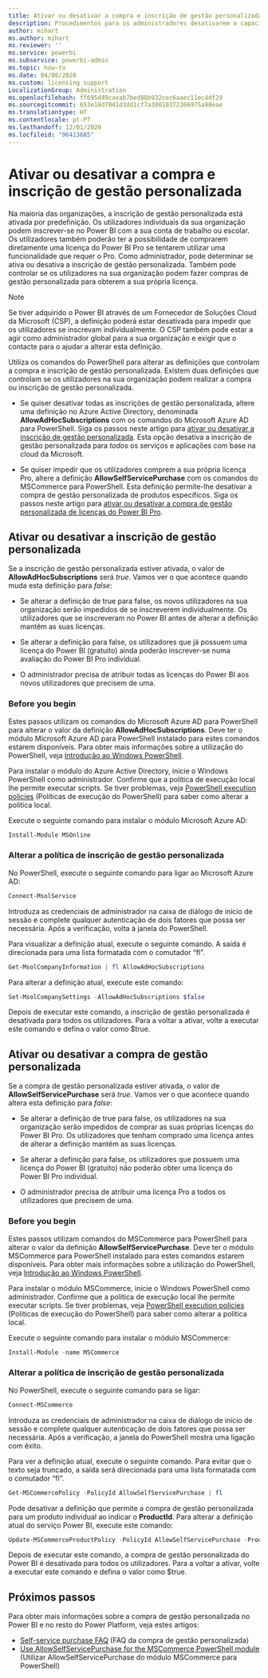 ```yaml
---
title: Ativar ou desativar a compra e inscrição de gestão personalizada
description: Procedimentos para os administradores desativarem a capacidade dos utilizadores de se inscreverem no serviço Power BI e comprarem ou atualizarem licenças.
author: mihart
ms.author: mihart
ms.reviewer: ''
ms.service: powerbi
ms.subservice: powerbi-admin
ms.topic: how-to
ms.date: 04/08/2020
ms.custom: licensing support
LocalizationGroup: Administration
ms.openlocfilehash: ff695d49caeab7bed88b932cec6aaec11ec4df29
ms.sourcegitcommit: 653e18d7041d3dd1cf7a38010372366975a98eae
ms.translationtype: HT
ms.contentlocale: pt-PT
ms.lasthandoff: 12/01/2020
ms.locfileid: "96413685"
---
```

# <a name="enable-or-disable-self-service-sign-up-and-purchasing"></a>Ativar ou desativar a compra e inscrição de gestão personalizada

Na maioria das organizações, a inscrição de gestão personalizada está ativada por predefinição. Os utilizadores individuais da sua organização podem inscrever-se no Power BI com a sua conta de trabalho ou escolar. Os utilizadores também poderão ter a possibilidade de comprarem diretamente uma licença do Power BI Pro se tentarem utilizar uma funcionalidade que requer o Pro. Como administrador, pode determinar se ativa ou desativa a inscrição de gestão personalizada. Também pode controlar se os utilizadores na sua organização podem fazer compras de gestão personalizada para obterem a sua própria licença.

> [!NOTE]
>Se tiver adquirido o Power BI através de um Fornecedor de Soluções Cloud da Microsoft (CSP), a definição poderá estar desativada para impedir que os utilizadores se inscrevam individualmente. O CSP também pode estar a agir como administrador global para a sua organização e exigir que o contacte para o ajudar a alterar esta definição.
>
>

Utiliza os comandos do PowerShell para alterar as definições que controlam a compra e inscrição de gestão personalizada. Existem duas definições que controlam se os utilizadores na sua organização podem realizar a compra ou inscrição de gestão personalizada.

- Se quiser desativar todas as inscrições de gestão personalizada, altere uma definição no Azure Active Directory, denominada **AllowAdHocSubscriptions** com os comandos do Microsoft Azure AD para PowerShell. Siga os passos neste artigo para [ativar ou desativar a inscrição de gestão personalizada](#enable-or-disable-self-service-signup). Esta opção desativa a inscrição de gestão personalizada para *todos* os serviços e aplicações com base na cloud da Microsoft.

- Se quiser impedir que os utilizadores comprem a sua própria licença Pro, altere a definição **AllowSelfServicePurchase** com os comandos do MSCommerce para PowerShell. Esta definição permite-lhe desativar a compra de gestão personalizada de produtos específicos. Siga os passos neste artigo para [ativar ou desativar a compra de gestão personalizada de licenças do Power BI Pro](#enable-or-disable-self-service-purchase).

## <a name="enable-or-disable-self-service-signup"></a>Ativar ou desativar a inscrição de gestão personalizada

Se a inscrição de gestão personalizada estiver ativada, o valor de **AllowAdHocSubscriptions** será *true*. Vamos ver o que acontece quando muda esta definição para *false*:

- Se alterar a definição de true para false, os novos utilizadores na sua organização serão impedidos de se inscreverem individualmente. Os utilizadores que se inscreveram no Power BI antes de alterar a definição mantêm as suas licenças.

- Se alterar a definição para false, os utilizadores que já possuem uma licença do Power BI (gratuito) ainda poderão inscrever-se numa avaliação do Power BI Pro individual.

- O administrador precisa de atribuir todas as licenças do Power BI aos novos utilizadores que precisem de uma.

### <a name="before-you-begin"></a>Before you begin

Estes passos utilizam os comandos do Microsoft Azure AD para PowerShell para alterar o valor da definição **AllowAdHocSubscriptions**. Deve ter o módulo Microsoft Azure AD para PowerShell instalado para estes comandos estarem disponíveis. Para obter mais informações sobre a utilização do PowerShell, veja [Introdução ao Windows PowerShell](/powershell/scripting/getting-started/getting-started-with-windows-powershell?view=powershell-7).

Para instalar o módulo do Azure Active Directory, inicie o Windows PowerShell como administrador. Confirme que a política de execução local lhe permite executar scripts. Se tiver problemas, veja [PowerShell execution policies](/powershell/module/microsoft.powershell.core/about/about_execution_policies?view=powershell-7#powershell-execution-policies) (Políticas de execução do PowerShell) para saber como alterar a política local.

Execute o seguinte comando para instalar o módulo Microsoft Azure AD:

```powershell
Install-Module MSOnline
```

### <a name="change-the-self-service-signup-policy"></a>Alterar a política de inscrição de gestão personalizada

No PowerShell, execute o seguinte comando para ligar ao Microsoft Azure AD:

```powershell
Connect-MsolService
```

Introduza as credenciais de administrador na caixa de diálogo de início de sessão e complete qualquer autenticação de dois fatores que possa ser necessária. Após a verificação, volta à janela do PowerShell.

Para visualizar a definição atual, execute o seguinte comando. A saída é direcionada para uma lista formatada com o comutador “fl”.

```powershell
Get-MsolCompanyInformation | fl AllowAdHocSubscriptions
```

Para alterar a definição atual, execute este comando:

```powershell
Set-MsolCompanySettings -AllowAdHocSubscriptions $false
```

Depois de executar este comando, a inscrição de gestão personalizada é desativada para todos os utilizadores. Para a voltar a ativar, volte a executar este comando e defina o valor como $true.

## <a name="enable-or-disable-self-service-purchase"></a>Ativar ou desativar a compra de gestão personalizada

Se a compra de gestão personalizada estiver ativada, o valor de **AllowSelfServicePurchase** será *true*. Vamos ver o que acontece quando altera esta definição para *false*:

- Se alterar a definição de true para false, os utilizadores na sua organização serão impedidos de comprar as suas próprias licenças do Power BI Pro. Os utilizadores que tenham comprado uma licença antes de alterar a definição mantêm as suas licenças.

- Se alterar a definição para false, os utilizadores que possuem uma licença do Power BI (gratuito) não poderão obter uma licença do Power BI Pro individual. 

- O administrador precisa de atribuir uma licença Pro a todos os utilizadores que precisem de uma.

### <a name="before-you-begin"></a>Before you begin

Estes passos utilizam comandos do MSCommerce para PowerShell para alterar o valor da definição **AllowSelfServicePurchase**. Deve ter o módulo MSCommerce para PowerShell instalado para estes comandos estarem disponíveis. Para obter mais informações sobre a utilização do PowerShell, veja [Introdução ao Windows PowerShell](/powershell/scripting/getting-started/getting-started-with-windows-powershell?view=powershell-7).

Para instalar o módulo MSCommerce, inicie o Windows PowerShell como administrador. Confirme que a política de execução local lhe permite executar scripts. Se tiver problemas, veja [PowerShell execution policies](/powershell/module/microsoft.powershell.core/about/about_execution_policies?view=powershell-7#powershell-execution-policies) (Políticas de execução do PowerShell) para saber como alterar a política local.

Execute o seguinte comando para instalar o módulo MSCommerce:

```powershell
Install-Module -name MSCommerce
```

### <a name="change-the-self-service-signup-policy"></a>Alterar a política de inscrição de gestão personalizada

No PowerShell, execute o seguinte comando para se ligar:

```powershell
Connect-MSCommerce
```

Introduza as credenciais de administrador na caixa de diálogo de início de sessão e complete qualquer autenticação de dois fatores que possa ser necessária. Após a verificação, a janela do PowerShell mostra uma ligação com êxito.

Para ver a definição atual, execute o seguinte comando. Para evitar que o texto seja truncado, a saída será direcionada para uma lista formatada com o comutador “fl”.

```powershell
Get-MSCommercePolicy -PolicyId AllowSelfServicePurchase | fl
```

Pode desativar a definição que permite a compra de gestão personalizada para um produto individual ao indicar o **ProductId**. Para alterar a definição atual do serviço Power BI, execute este comando:

```powershell
Update-MSCommerceProductPolicy -PolicyId AllowSelfServicePurchase -ProductId CFQ7TTC0L3PB -Enabled $False
```

Depois de executar este comando, a compra de gestão personalizada do Power BI é desativada para todos os utilizadores. Para a voltar a ativar, volte a executar este comando e defina o valor como $true.

## <a name="next-steps"></a>Próximos passos

Para obter mais informações sobre a compra de gestão personalizada no Power BI e no resto do Power Platform, veja estes artigos:

- [Self-service purchase FAQ](/microsoft-365/commerce/subscriptions/self-service-purchase-faq?view=o365-worldwide#admin-capabilities) (FAQ da compra de gestão personalizada)
- [Use AllowSelfServicePurchase for the MSCommerce PowerShell module](/microsoft-365/commerce/subscriptions/allowselfservicepurchase-powershell?view=o365-worldwide) (Utilizar AllowSelfServicePurchase do módulo MSCommerce para PowerShell)
